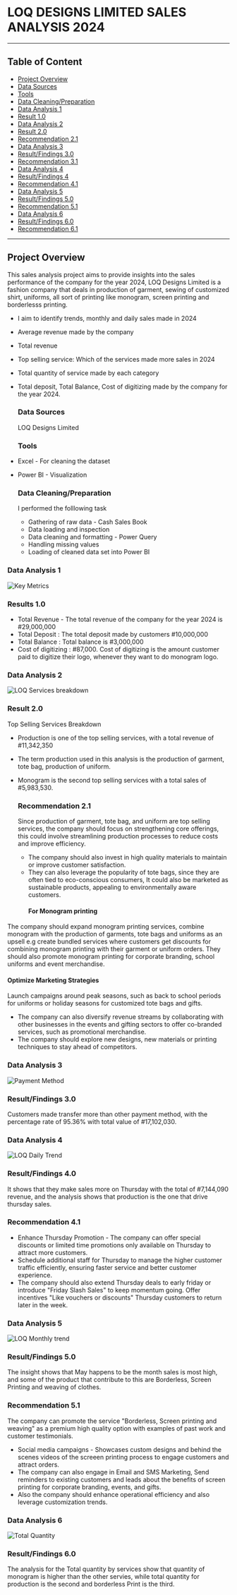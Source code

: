 # LOQ DESIGNS LIMITED SALES ANALYSIS 2024
- - -
## Table of Content
- [Project Overview](#project-overview)
- [Data Sources](#data-sources)
- [Tools](#tools)
- [Data Cleaning/Preparation](#data-cleaning-/-preparation)
- [Data Analysis 1](#data-analysis-1)
- [Result 1.0](#result-1-.-0)
- [Data Analysis 2](#data-analysis-2)
- [Result 2.0](#result-2.0)
- [Recommendation 2.1](#recommendation-2.1)
- [Data Analysis 3](#data-analysis-3)
- [Result/Findings 3.0](#result-/findings-3.0)
- [Recommendation 3.1](#recommendation-3.1)
- [Data Analysis 4](#data-analysis-4)
- [Result/Findings 4](#result-/findings-4.0)
- [Recommendation 4.1](#recommendation-4.1)
- [Data Analysis 5](#data-analysis-5)
- [Result/Findings 5.0](#result-/findings-5.0)
- [Recommendation 5.1](#recommendation-5.0)
- [Data Analysis 6](#data-analysis-6)
- [Result/Findings 6.0](#result-/findings-6.0)
- [Recommendation 6.1](#recommendation-6.1)
- - -
## Project Overview
  This sales analysis project aims to provide insights into the sales performance of the company for the year 2024, LOQ Designs Limited is a fashion company that deals in production of garment, sewing of customized shirt, uniforms, all sort of printing like monogram, screen printing and borderlesss printing. 
  - I aim to identify trends, monthly and daily sales made in 2024
  - Average revenue made by the company
  - Total revenue
  - Top selling service: Which of the services made more sales in 2024
  - Total quantity of service made by each category
  - Total deposit, Total Balance, Cost of digitizing made by the company for the year 2024.

    ### Data Sources
      LOQ Designs Limited


    ### Tools
 - Excel - For cleaning the dataset
 - Power BI - Visualization


   ### Data Cleaning/Preparation
   I performed the folllowing task
   - Gathering of raw data - Cash Sales Book 
   - Data loading and inspection
   - Data cleaning and formatting - Power Query
   - Handling missing values
   - Loading of cleaned data set into Power BI


### Data Analysis 1 
   
  ![Key Metrics](https://github.com/user-attachments/assets/014fd64c-5268-43c3-9644-189f5699af21)

  ### Results 1.0
   - Total Revenue - The total revenue of the company for the year 2024 is #29,000,000
   - Total Deposit : The total deposit made by customers #10,000,000
  - Total Balance : Total balance is #3,000,000
   - Cost of digitizing :  #87,000. Cost of digitizing is the amount customer paid to digitize their logo, whenever they want to do monogram logo.

   
   ### Data Analysis 2
   
  ![LOQ Services breakdown](https://github.com/user-attachments/assets/a56f4306-e91b-4b76-9da1-d0bf9d86dfe6)

  ### Result 2.0
  Top Selling Services Breakdown
 - Production is one of the top selling services, with a total revenue of #11,342,350
 - The term production used in this analysis is the production of garment, tote bag, production of uniform.
 - Monogram is the second top selling services with a total sales of #5,983,530.


    ### Recommendation 2.1
   Since production of garment, tote bag, and uniform are top selling services, the company should focus on strengthening core offerings, this could involve streamlining production processes to reduce costs and improve efficiency.
   - The company should also invest in high quality materials to maintain or improve customer satisfaction.
   - They can also leverage the popularity of tote bags, since they are often tied to eco-conscious consumers, It could also be marketed as sustainable products, appealing to environmentally aware customers.
      #### For Monogram printing
The company should expand monogram printing services, combine monogram with the production of garments, tote bags and uniforms as an upsell e.g create bundled services where customers get discounts for combining monogram printing with their garment or uniform orders.
They should also promote monogram printing for corporate branding, school uniforms and event merchandise.
#### Optimize Marketing Strategies 
Launch campaigns around peak seasons, such as back to school periods for uniforms or holiday seasons for customized tote bags and gifts.
 - The company can also diversify revenue streams by collaborating with other businesses in the events and gifting sectors to offer co-branded services, such as promotional merchandise.
 - The company should explore new designs, new materials or printing techniques to stay ahead of competitors.



### Data Analysis 3

![Payment Method](https://github.com/user-attachments/assets/a394fcbc-1b28-41d5-9846-a4e160b28ced)

### Result/Findings 3.0
 Customers made transfer more than other payment method, with the percentage rate of 95.36% with total value of #17,102,030.


 
 ### Data Analysis 4

 
 ![LOQ Daily Trend](https://github.com/user-attachments/assets/fb5d966e-a74b-4932-90c8-3c71a69f356d)

 ### Result/Findings 4.0
  It shows that they make sales more on Thursday with the total of #7,144,090 revenue, and the analysis shows that production is the one that drive thursday sales.


  ### Recommendation 4.1
  - Enhance Thursday Promotion - The company can offer special discounts or limited time promotions only available on Thursday to attract more customers.
  -  Schedule additional staff for Thursday to manage the higher customer traffic efficiently, ensuring faster service and better customer experience.
  -  The company should also extend Thursday deals to early friday or introduce "Friday Slash Sales" to keep momentum going.
Offer incentives "Like vouchers or discounts" Thursday customers to return later in the week.


### Data Analysis 5

![LOQ Monthly trend](https://github.com/user-attachments/assets/bb1b9791-13f7-41e6-b8a2-ee25ec329f53)



### Result/Findings 5.0
 The insight shows that May happens to be the month sales is most high, and some of the product that contribute to this are Borderless, Screen Printing and weaving of clothes. 


 ### Recommendation 5.1
 The company can promote the service "Borderless, Screen printing and weaving" as a premium high quality option with examples of past work and customer testimonials. 
- Social media campaigns - Showcases custom designs and behind the scenes videos of the screeen printing process to engage customers and attract orders. 
- The company can also engage in Email and SMS Marketing, Send reminders to existing customers and leads about the benefits of screen printing for corporate branding, events, and gifts. 
- Also the company should enhance operational efficiency and also leverage customization trends.

 

### Data Analysis 6

![Total Quantity](https://github.com/user-attachments/assets/dda0f2c4-e4a9-4797-a51d-81e579fdbd08)


### Result/Findings 6.0
The analysis for the Total quantity by services show that quantity of monogram is higher than the other servies, while total quantity for production is the second and borderless Print is the third.


